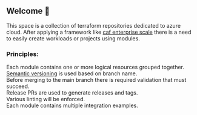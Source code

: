 ## Welcome 👋
This space is a collection of terraform repositories dedicated to azure cloud.
After applying a framework like [caf enterprise scale](https://github.com/Azure/terraform-azurerm-caf-enterprise-scale)
there is a need to easily create workloads or projects using modules.

### Principles:

Each module contains one or more logical resources grouped together.  
[Semantic versioning](https://semver.org/) is used based on branch name.  
Before merging to the main branch there is required validation that must succeed.  
Release PRs are used to generate releases and tags.  
Various linting will be enforced.  
Each module contains multiple integration examples.